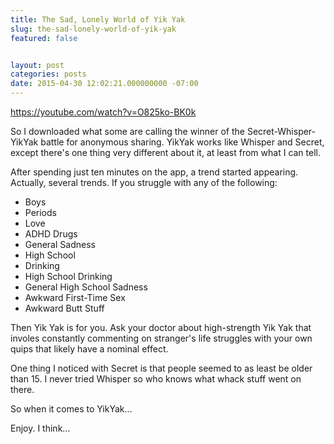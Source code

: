 ```yaml
---
title: The Sad, Lonely World of Yik Yak
slug: the-sad-lonely-world-of-yik-yak
featured: false


layout: post
categories: posts
date: 2015-04-30 12:02:21.000000000 -07:00
---
```


https://youtube.com/watch?v=O825ko-BK0k

So I downloaded what some are calling the winner of the Secret-Whisper-YikYak battle for anonymous sharing. YikYak works like Whisper and Secret, except there's one thing very different about it, at least from what I can tell.

After spending just ten minutes on the app, a trend started appearing. Actually, several trends. If you struggle with any of the following:

- Boys
- Periods
- Love
- ADHD Drugs
- General Sadness
- High School
- Drinking
- High School Drinking
- General High School Sadness
- Awkward First-Time Sex
- Awkward Butt Stuff

Then Yik Yak is for you. Ask your doctor about high-strength Yik Yak that involes constantly commenting on stranger's life struggles with your own quips that likely have a nominal effect.

One thing I noticed with Secret is that people seemed to as least be older than 15. I never tried Whisper so who knows what whack stuff went on there.

So when it comes to YikYak…

Enjoy. I think…

